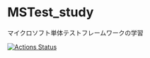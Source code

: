 # MSTest_study
マイクロソフト単体テストフレームワークの学習

[![Actions Status](https://github.com/t-pot/MSTest_study/workflows/MSTest/badge.svg)](https://github.com/t-pot/MSTest_study/actions)
